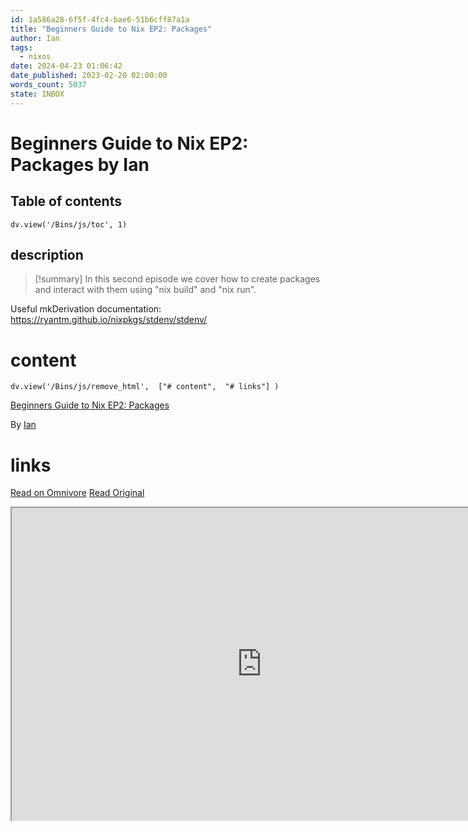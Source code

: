 ```yaml
---
id: 1a586a28-6f5f-4fc4-bae6-51b6cff87a1a
title: "Beginners Guide to Nix EP2: Packages"
author: Ian
tags:
  - nixos
date: 2024-04-23 01:06:42
date_published: 2023-02-20 02:00:00
words_count: 5037
state: INBOX
---
```


# Beginners Guide to Nix EP2: Packages by Ian
## Table of contents
```dataviewjs 
dv.view('/Bins/js/toc', 1) 
```


## description
>[!summary] 
> In this second episode we cover how to create packages and interact with them using "nix build" and "nix run".

Useful mkDerivation documentation:
https://ryantm.github.io/nixpkgs/stdenv/stdenv/


# content
```dataviewjs 
dv.view('/Bins/js/remove_html',  ["# content",  "# links"] ) 
```
[Beginners Guide to Nix EP2: Packages](https://www.youtube.com/watch?v=FFuBCgsLPlw)

By [Ian](https://www.youtube.com/@Ian-mx4vp)



# links
[Read on Omnivore](https://omnivore.app/me/https-www-youtube-com-watch-v-f-fu-b-cgs-l-plw-18f07d8d664)
[Read Original](https://www.youtube.com/watch?v=FFuBCgsLPlw)

<iframe src="https://www.youtube.com/watch?v=FFuBCgsLPlw"  width="800" height="500"></iframe>
